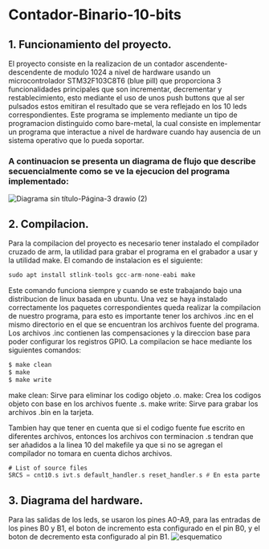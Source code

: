 # Contador-Binario-10-bits

## 1. Funcionamiento del proyecto.
El proyecto consiste en la realizacion de un contador ascendente-descendente de modulo 1024 a nivel de hardware usando un microcontrolador STM32F103C8T6 (blue pill) que proporciona 3 funcionalidades principales que son incrementar, decrementar y restablecimiento, esto mediante el uso de unos push buttons que al ser pulsados estos emitiran el resultado que se vera reflejado en los 10 leds correspondientes. Este programa se implemento mediante un tipo de programacion distinguido como bare-metal, la cual consiste en implementar un programa que interactue a nivel de hardware cuando hay ausencia de un sistema operativo que lo pueda soportar.
### A continuacion se presenta un diagrama de flujo que describe secuencialmente como se ve la ejecucion del programa implementado:

![Diagrama sin título-Página-3 drawio (2)](https://github.com/paprikadreamdetective/Contador-Binario-10-bits/assets/133156970/0f3b9158-04a0-46b2-9e15-f71d477cbd92)

## 2. Compilacion.
Para la compilacion del proyecto es necesario tener instalado el compilador cruzado de arm, la utilidad para grabar el programa en el grabador a usar y la utilidad make. El comando de instalacion es el siguiente: 
```asm
sudo apt install stlink-tools gcc-arm-none-eabi make

```
Este comando funciona siempre y cuando se este trabajando bajo una distribucion de linux basada en ubuntu.
Una vez se haya instalado correctamente los paquetes correspondientes queda realizar la compilacion de nuestro programa, para esto es importante tener los archivos .inc en el mismo directorio en el que se encuentran los archivos fuente del programa. Los archivos .inc contienen las compensaciones y la direccion base para poder configurar los registros GPIO. La compilacion se hace mediante los siguientes comandos:
```asm
$ make clean
$ make 
$ make write
```
make clean: Sirve para eliminar los codigo objeto .o.
make: Crea los codigos objeto con base en los archivos fuente .s.
make write: Sirve para grabar los archivos .bin en la tarjeta.

Tambien hay que tener en cuenta que si el codigo fuente fue escrito en diferentes archivos, entonces los archivos con terminacion .s tendran que ser añadidos a la linea 10 del makefile ya que si no se agregan el compilador no tomara en cuenta dichos archivos.
```asm
# List of source files
SRCS = cnt10.s ivt.s default_handler.s reset_handler.s # En esta parte van los archivos fuente a compilar
```
## 3. Diagrama del hardware.
Para las salidas de los leds, se usaron los pines A0-A9, para las entradas de los pines B0 y B1, el boton de incremento esta configurado en el pin B0, y el boton de decremento esta configurado al pin B1.
![esquematico](https://github.com/paprikadreamdetective/Contador-Binario-10-bits/assets/133156970/9e6322b6-36eb-4b77-bc25-f970ac820b54)




